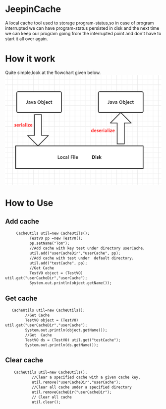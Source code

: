 # JeepinCache
A local cache tool used to storage program-status,so in case of  program interrupted we can have program-status persisted in disk and  the next time we can keep our program going from the interrupted point and don't have to start it all over again.


# How it work
  Quite simple,look at the flowchart given below.
     ![image]( https://github.com/FlintZheng/JeepinCache/blob/master/image/process.png)
     
# How to Use
## Add cache 
 ```  
  	  CacheUtils util=new CacheUtils();
			TestVO pp =new TestVO();
			pp.setName("Tom");
			//Add cache with key test under directory userCache.
			util.add("userCacheDir","userCache", pp);
			//Add cache with test under  default directory.
			util.add("testCache", pp);
			//Get Cache
			TestVO object = (TestVO) util.get("userCacheDir","userCache");
			System.out.println(object.getName());
``` 
       
## Get cache
   ```  
  	  CacheUtils util=new CacheUtils();
			//Get Cache
			TestVO object = (TestVO) util.get("userCacheDir","userCache");
			System.out.println(object.getName());
			//Get  Cache
			TestVO ds = (TestVO) util.get("testCache");
			System.out.println(ds.getName());
 ```
## Clear cache
```
    CacheUtils util=new CacheUtils();
	    	//Clear a specified cache with a given cache key.
			util.remove("userCacheDir","userCache");
			//Clear all cache under a specified directory
			util.removeCacheDir("userCacheDir");
			// Clear all cache
			util.clear();
```

